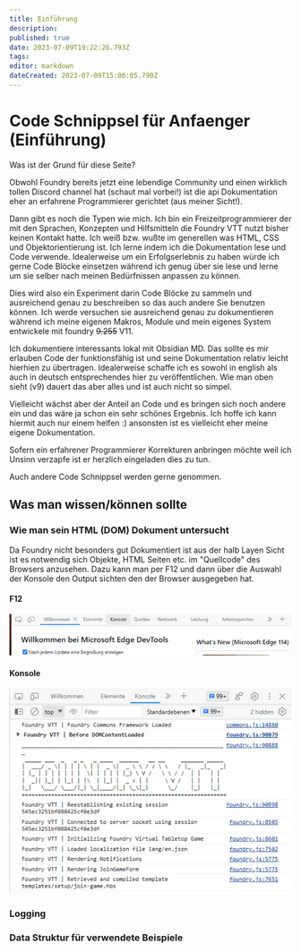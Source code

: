 ```yaml
---
title: Einführung
description: 
published: true
date: 2023-07-09T19:22:26.793Z
tags: 
editor: markdown
dateCreated: 2023-07-09T15:06:05.790Z
---
```


# Code Schnippsel für Anfaenger (Einführung)

Was ist der Grund für diese Seite?

Obwohl Foundry bereits jetzt eine lebendige Community und einen wirklich tollen Discord channel hat (schaut mal vorbei!) ist die api Dokumentation eher an erfahrene Programmierer gerichtet (aus meiner Sicht!).

Dann gibt es noch die Typen wie mich. Ich bin ein Freizeitprogrammierer der mit den Sprachen, Konzepten und Hilfsmitteln die Foundry VTT nutzt bisher keinen Kontakt hatte.
Ich weiß bzw. wußte im generellen was HTML, CSS und Objektorientierung ist. 
Ich lerne indem ich die Dokumentation lese und Code verwende. Idealerweise um ein Erfolgserlebnis zu haben würde ich gerne Code Blöcke einsetzen während ich genug über sie lese und lerne um sie selber nach meinen Bedürfnissen anpassen zu können.

Dies wird also ein Experiment darin Code Blöcke zu sammeln und ausreichend genau zu beschreiben so das auch andere Sie benutzen können. Ich werde versuchen sie ausreichend genau zu dokumentieren während ich meine eigenen Makros, Module und mein eigenes System entwickele mit foundry ~~9.255~~ V11.

Ich dokumentiere interessants lokal mit Obsidian MD. Das sollte es mir erlauben Code der funktionsfähig ist und seine Dokumentation relativ leicht hierhien zu übertragen. Idealerweise schaffe ich es sowohl in english als auch in deutsch entsprechendes hier zu veröffentlichen. Wie man oben sieht (v9) dauert das aber alles und ist auch nicht so simpel.

Vielleicht wächst aber der Anteil an Code und es bringen sich noch andere ein und das wäre ja schon ein sehr schönes Ergebnis. Ich hoffe ich kann hiermit auch nur einem helfen :) ansonsten ist es vielleicht eher meine eigene Dokumentation.

Sofern ein erfahrener Programmierer Korrekturen anbringen möchte weil ich Unsinn verzapfe ist er herzlich eingeladen dies zu tun.

Auch andere Code Schnippsel werden gerne genommen.

## Was man wissen/können sollte
### Wie man sein HTML (DOM) Dokument untersucht
Da Foundry nicht besonders gut Dokumentiert ist aus der halb Layen Sicht ist es notwendig sich Objekte, HTML Seiten etc. im "Quellcode" des Browsers anzusehen. Dazu kann man per F12 und dann über die Auswahl der Konsole den Output sichten den der Browser ausgegeben hat.

#### F12
![f12full.png](/codesnippets/f12full.png)
#### Konsole
![konsole.png](/codesnippets/konsole.png)
### Logging
### Data Struktur für verwendete Beispiele